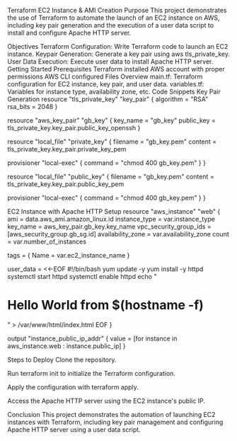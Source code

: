 Terraform EC2 Instance & AMI Creation
Purpose
This project demonstrates the use of Terraform to automate the launch of an EC2 instance on AWS, including key pair generation and the execution of a user data script to install and configure Apache HTTP server.

Objectives
Terraform Configuration: Write Terraform code to launch an EC2 instance.
Keypair Generation: Generate a key pair using aws tls_private_key.
User Data Execution: Execute user data to install Apache HTTP server.
Getting Started
Prerequisites
Terraform installed
AWS account with proper permissions
AWS CLI configured
Files Overview
main.tf: Terraform configuration for EC2 instance, key pair, and user data.
variables.tf: Variables for instance type, availability zone, etc.
Code Snippets
Key Pair Generation
resource "tls_private_key" "key_pair" {
  algorithm = "RSA"
  rsa_bits  = 2048
}

resource "aws_key_pair" "gb_key" {
  key_name   = "gb_key"
  public_key = tls_private_key.key_pair.public_key_openssh
}

resource "local_file" "private_key" {
  filename = "gb_key.pem"
  content  = tls_private_key.key_pair.private_key_pem

  provisioner "local-exec" {
    command = "chmod 400 gb_key.pem"
  }
}

resource "local_file" "public_key" {
  filename = "gb_key.pem"
  content  = tls_private_key.key_pair.public_key_pem

  provisioner "local-exec" {
    command = "chmod 400 gb_key.pem"
  }
}

EC2 Instance with Apache HTTP Setup
resource "aws_instance" "web" {
  ami                    = data.aws_ami.amazon_linux.id
  instance_type          = var.instance_type
  key_name               = aws_key_pair.gb_key.key_name
  vpc_security_group_ids = [aws_security_group.gb_sg.id]
  availability_zone      = var.availability_zone
  count                  = var.number_of_instances

  tags = {
    Name = var.ec2_instance_name
  }

  user_data = <<-EOF
                #!/bin/bash
                yum update -y
                yum install -y httpd
                systemctl start httpd
                systemctl enable httpd
                echo "<h1>Hello World from $(hostname -f)</h1>" > /var/www/html/index.html
                EOF
}

output "instance_public_ip_addr" {
  value = [for instance in aws_instance.web : instance.public_ip]
}

Steps to Deploy
Clone the repository.

Run terraform init to initialize the Terraform configuration.

Apply the configuration with terraform apply.

Access the Apache HTTP server using the EC2 instance's public IP.

Conclusion
This project demonstrates the automation of launching EC2 instances with Terraform, including key pair management and configuring Apache HTTP server using a user data script.
